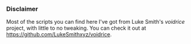 ### Disclaimer

Most of the scripts you can find here I've got from Luke Smith's *voidrice* project, with little to no tweaking. You can check it out at https://github.com/LukeSmithxyz/voidrice.
